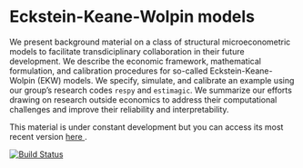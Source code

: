 # Eckstein-Keane-Wolpin models

We present background material on a class of structural microeconometric models to facilitate transdiciplinary collaboration in their future development. We describe the economic framework, mathematical formulation, and calibration procedures for so-called Eckstein-Keane-Wolpin (EKW) models. We specify, simulate, and calibrate an example using our group’s research codes `respy` and `estimagic`. We summarize our efforts drawing on research outside economics to address their computational challenges and improve their reliability and interpretability.

This material is under constant development but you can access its most recent version [here
](https://github.com/OpenSourceEconomics/handout-eckstein-keane-wolpin-models/blob/master/promotion).

[![Build Status](https://travis-ci.org/OpenSourceEconomics/handout-eckstein-keane-wolpin-models.svg?branch=master)](https://travis-ci.org/OpenSourceEconomics/handout-eckstein-keane-wolpin-models)
